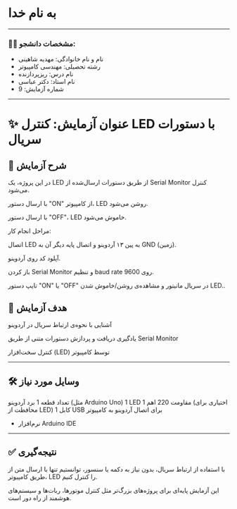 
# به نام خدا

---

### 👩‍🎓 مشخصات دانشجو:

- نام و نام خانوادگی: مهدیه شاهینی
- رشته تحصیلی: مهندسی کامپیوتر  
- نام درس: ریزپردازنده  
- نام استاد: دکتر عباسی
- شماره آزمایش: 9

---

# ✨ عنوان آزمایش: کنترل LED با دستورات سریال


## 🧪 شرح آزمایش
در این پروژه، یک LED از طریق دستورات ارسال‌شده از Serial Monitor کنترل می‌شود.

با ارسال دستور "ON" از کامپیوتر، LED روشن می‌شود.

با ارسال دستور "OFF"، LED خاموش می‌شود.

مراحل انجام کار:

اتصال LED به پین ۱۳ آردوینو و اتصال پایه دیگر آن به GND (زمین).

آپلود کد روی آردوینو.

باز کردن Serial Monitor و تنظیم baud rate روی 9600.

تایپ دستور "ON" یا "OFF" در سریال مانیتور و مشاهده‌ی روشن/خاموش شدن LED..

## 🎯 هدف آزمایش
آشنایی با نحوه‌ی ارتباط سریال در آردوینو

یادگیری دریافت و پردازش دستورات متنی از طریق Serial Monitor

کنترل سخت‌افزار (LED) توسط کامپیوتر

---
## 🛠 وسایل مورد نیاز
تعداد قطعه
1 برد آردوینو (مثل Arduino Uno)
1 LED
1 مقاومت 220 اهم (اختیاری برای محافظت از LED)
1 کابل USB برای اتصال آردوینو به کامپیوتر
- نرم‌افزار Arduino IDE
---
## ✅ نتیجه‌گیری

با استفاده از ارتباط سریال، بدون نیاز به دکمه یا سنسور، توانستیم تنها با ارسال متن از طریق کامپیوتر، LED را کنترل کنیم.

این آزمایش پایه‌ای برای پروژه‌های بزرگ‌تر مثل کنترل موتورها، ربات‌ها و سیستم‌های هوشمند از راه دور است.

